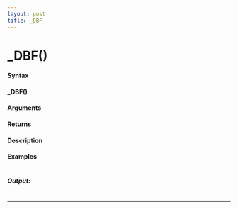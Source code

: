 ```yaml
---
layout: post
title: _DBF
---
```


# _DBF()


#### Syntax

#### _DBF()

#### Arguments

#### Returns

#### Description

#### Examples

```

```

##### Output:

```

```

---